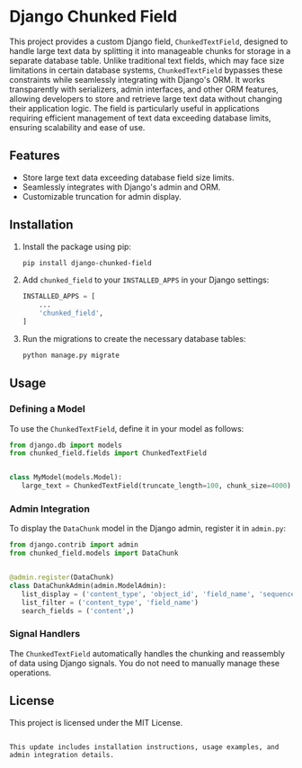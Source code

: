 # Django Chunked Field

This project provides a custom Django field, `ChunkedTextField`, designed to handle large text data by splitting it into
manageable chunks for storage in a separate database table. Unlike traditional text fields, which may face size
limitations in certain database systems, `ChunkedTextField` bypasses these constraints while seamlessly integrating with
Django's ORM. It works transparently with serializers, admin interfaces, and other ORM features, allowing developers to
store and retrieve large text data without changing their application logic. The field is particularly useful in
applications requiring efficient management of text data exceeding database limits, ensuring scalability and ease of
use.

## Features

- Store large text data exceeding database field size limits.
- Seamlessly integrates with Django's admin and ORM.
- Customizable truncation for admin display.

## Installation

1. Install the package using pip:
    ```sh
    pip install django-chunked-field
    ```

2. Add `chunked_field` to your `INSTALLED_APPS` in your Django settings:
    ```python
    INSTALLED_APPS = [
        ...
        'chunked_field',
    ]
    ```

3. Run the migrations to create the necessary database tables:
    ```sh
    python manage.py migrate
    ```

## Usage

### Defining a Model

To use the `ChunkedTextField`, define it in your model as follows:

```python
from django.db import models
from chunked_field.fields import ChunkedTextField


class MyModel(models.Model):
   large_text = ChunkedTextField(truncate_length=100, chunk_size=4000)
```

### Admin Integration

To display the `DataChunk` model in the Django admin, register it in `admin.py`:

```python
from django.contrib import admin
from chunked_field.models import DataChunk


@admin.register(DataChunk)
class DataChunkAdmin(admin.ModelAdmin):
   list_display = ('content_type', 'object_id', 'field_name', 'sequence')
   list_filter = ('content_type', 'field_name')
   search_fields = ('content',)
```

### Signal Handlers

The `ChunkedTextField` automatically handles the chunking and reassembly of data using Django signals. You do not need
to manually manage these operations.

## License

This project is licensed under the MIT License.

```

This update includes installation instructions, usage examples, and admin integration details.